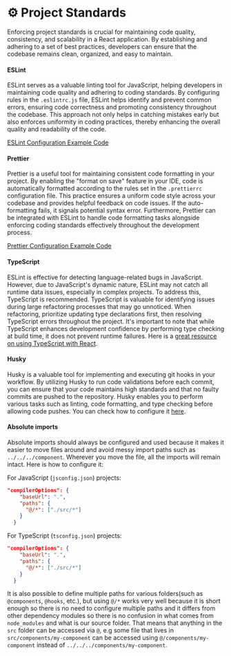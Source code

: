 # ⚙️ Project Standards

Enforcing project standards is crucial for maintaining code quality, consistency, and scalability in a React application. By establishing and adhering to a set of best practices, developers can ensure that the codebase remains clean, organized, and easy to maintain.

#### ESLint

ESLint serves as a valuable linting tool for JavaScript, helping developers in maintaining code quality and adhering to coding standards. By configuring rules in the `.eslintrc.js` file, ESLint helps identify and prevent common errors, ensuring code correctness and promoting consistency throughout the codebase. This approach not only helps in catching mistakes early but also enforces uniformity in coding practices, thereby enhancing the overall quality and readability of the code.

[ESLint Configuration Example Code](../.eslintrc.cjs)

#### Prettier

Prettier is a useful tool for maintaining consistent code formatting in your project. By enabling the "format on save" feature in your IDE, code is automatically formatted according to the rules set in the `.prettierrc` configuration file. This practice ensures a uniform code style across your codebase and provides helpful feedback on code issues. If the auto-formatting fails, it signals potential syntax error. Furthermore, Prettier can be integrated with ESLint to handle code formatting tasks alongside enforcing coding standards effectively throughout the development process.

[Prettier Configuration Example Code](../.prettierrc)

#### TypeScript

ESLint is effective for detecting language-related bugs in JavaScript. However, due to JavaScript's dynamic nature, ESLint may not catch all runtime data issues, especially in complex projects. To address this, TypeScript is recommended. TypeScript is valuable for identifying issues during large refactoring processes that may go unnoticed. When refactoring, prioritize updating type declarations first, then resolving TypeScript errors throughout the project. It's important to note that while TypeScript enhances development confidence by performing type checking at build time, it does not prevent runtime failures. Here is a [great resource on using TypeScript with React](https://react-typescript-cheatsheet.netlify.app/).

#### Husky

Husky is a valuable tool for implementing and executing git hooks in your workflow. By utilizing Husky to run code validations before each commit, you can ensure that your code maintains high standards and that no faulty commits are pushed to the repository. Husky enables you to perform various tasks such as linting, code formatting, and type checking before allowing code pushes. You can check how to configure it [here](https://typicode.github.io/husky/#/?id=usage).

#### Absolute imports

Absolute imports should always be configured and used because it makes it easier to move files around and avoid messy import paths such as `../../../component`. Wherever you move the file, all the imports will remain intact. Here is how to configure it:

For JavaScript (`jsconfig.json`) projects:

```json
"compilerOptions": {
    "baseUrl": ".",
    "paths": {
      "@/*": ["./src/*"]
    }
  }
```

For TypeScript (`tsconfig.json`) projects:

```json
"compilerOptions": {
    "baseUrl": ".",
    "paths": {
      "@/*": ["./src/*"]
    }
  }
```

It is also possible to define multiple paths for various folders(such as `@components`, `@hooks`, etc.), but using `@/*` works very well because it is short enough so there is no need to configure multiple paths and it differs from other dependency modules so there is no confusion in what comes from `node_modules` and what is our source folder. That means that anything in the `src` folder can be accessed via `@`, e.g some file that lives in `src/components/my-component` can be accessed using `@/components/my-component` instead of `../../../components/my-component`.
